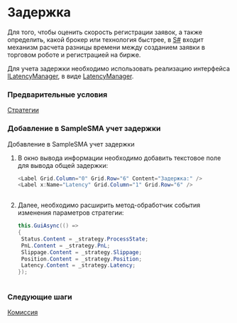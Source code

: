 # Задержка

Для того, чтобы оценить скорость регистрации заявок, а также определить, какой брокер или технология быстрее, в [S\#](StockSharpAbout.md) входит механизм расчета разницы времени между созданием заявки в торговом роботе и регистрацией на бирже.

Для учета задержки необходимо использовать реализацию интерфейса [ILatencyManager](../api/StockSharp.Algo.Latency.ILatencyManager.html), в виде [LatencyManager](../api/StockSharp.Algo.Latency.LatencyManager.html).

### Предварительные условия

[Стратегии](Strategy.md)

### Добавление в SampleSMA учет задержки

Добавление в SampleSMA учет задержки

1. В окно вывода информации необходимо добавить текстовое поле для вывода общей задержки:

   ```cs
   <Label Grid.Column="0" Grid.Row="6" Content="Задержка:" />
   <Label x:Name="Latency" Grid.Column="1" Grid.Row="6" />
   						
   ```
2. Далее, необходимо расширить метод\-обработчик события изменения параметров стратегии:

   ```cs
   this.GuiAsync(() =>
   {
   	Status.Content = _strategy.ProcessState;
   	PnL.Content = _strategy.PnL;
   	Slippage.Content = _strategy.Slippage;
   	Position.Content = _strategy.Position;
   	Latency.Content = _strategy.Latency;
   });
   						
   ```

### Следующие шаги

[Комиссия](Commissions.md)
